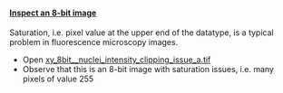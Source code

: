 <h4 id="saturation_8bit"><a href="#saturation_8bit">Inspect an 8-bit image</a></h4> 

Saturation, i.e. pixel value at the upper end of the datatype, is a typical problem in fluorescence microscopy images.

- Open [xy_8bit__nuclei_intensity_clipping_issue_a.tif](https://github.com/NEUBIAS/training-resources/raw/master/image_data/xy_8bit__nuclei_intensity_clipping_issue_a.tif)
- Observe that this is an 8-bit image with saturation issues, i.e. many pixels of value 255
